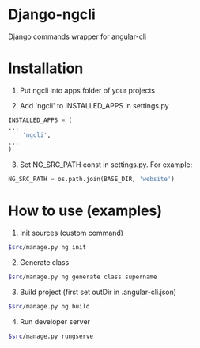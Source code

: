 # Django-ngcli
Django commands wrapper for angular-cli

# Installation

1. Put ngcli into apps folder of your projects

2. Add 'ngcli' to INSTALLED_APPS in settings.py

```python
INSTALLED_APPS = (
...
    'ngcli',
...
)

```

3. Set NG_SRC_PATH const in settings.py. For example:

```python
NG_SRC_PATH = os.path.join(BASE_DIR, 'website')
```

# How to use (examples)

1. Init sources (custom command)

```bash
$src/manage.py ng init
```

2. Generate class

```bash
$src/manage.py ng generate class supername
```

3. Build project (first set outDir in .angular-cli.json)

```bash
$src/manage.py ng build
```

4. Run developer server

```bash
$src/manage.py rungserve
```
